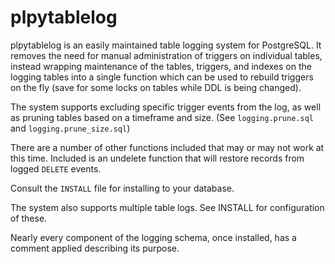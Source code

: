 plpytablelog
============

plpytablelog is an easily maintained table logging system for PostgreSQL. It
removes the need for manual administration of triggers on individual tables,
instead wrapping maintenance of the tables, triggers, and indexes on the
logging tables into a single function which can be used to rebuild triggers on
the fly (save for some locks on tables while DDL is being changed).

The system supports excluding specific trigger events from the log, as well as
pruning tables based on a timeframe and size. (See `logging.prune.sql` and
`logging.prune_size.sql`)

There are a number of other functions included that may or may not work at
this time.  Included is an undelete function that will restore records from
logged `DELETE` events.

Consult the `INSTALL` file for installing to your database. 

The system also supports multiple table logs. See INSTALL for configuration of
these.

Nearly every component of the logging schema, once installed, has a comment
applied describing its purpose.
